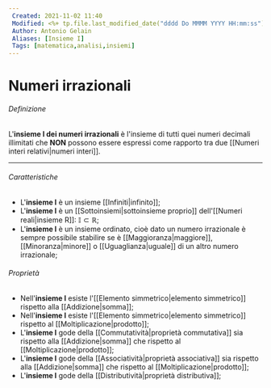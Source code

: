 ```yaml
---
 Created: 2021-11-02 11:40
 Modified: <%+ tp.file.last_modified_date("dddd Do MMMM YYYY HH:mm:ss") %>
 Author: Antonio Gelain
 Aliases: [Insieme I]
 Tags: [matematica,analisi,insiemi]
---
```


# Numeri irrazionali

###### Definizione

L'**insieme I dei numeri irrazionali** è l'insieme di tutti quei numeri decimali illimitati che **NON** possono essere espressi come rapporto tra due [[Numeri interi relativi|numeri interi]].

---

###### Caratteristiche

- L'**insieme I** è un insieme [[Infiniti|infinito]];
- L'**insieme I** è un [[Sottoinsiemi|sottoinsieme proprio]] dell'[[Numeri reali|insieme R]]: $\mathbb{I} \subset \mathbb{R}$;
- L'**insieme I** è un insieme ordinato, cioè dato un numero irrazionale è sempre possibile stabilire se è [[Maggioranza|maggiore]], [[Minoranza|minore]] o [[Uguaglianza|uguale]] di un altro numero irrazionale;

###### Proprietà

- Nell'**insieme I** esiste l'[[Elemento simmetrico|elemento simmetrico]] rispetto alla [[Addizione|somma]];
- Nell'**insieme I** esiste l'[[Elemento simmetrico|elemento simmetrico]] rispetto al [[Moltiplicazione|prodotto]];
- L'**insieme I** gode della [[Commutatività|proprietà commutativa]] sia rispetto alla [[Addizione|somma]] che rispetto al [[Moltiplicazione|prodotto]];
- L'**insieme I** gode della [[Associatività|proprietà associativa]] sia rispetto alla [[Addizione|somma]] che rispetto al [[Moltiplicazione|prodotto]];
- L'**insieme I** gode della [[Distributività|proprietà distributiva]];